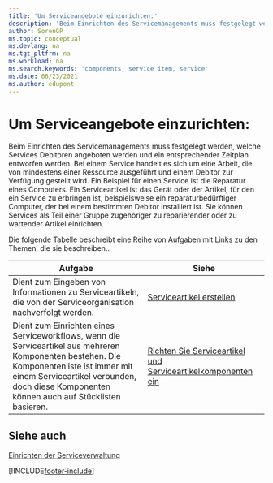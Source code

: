 ```yaml
---
title: 'Um Serviceangebote einzurichten:'
description: 'Beim Einrichten des Servicemanagements muss festgelegt werden, welche Services Debitoren angeboten werden und ein entsprechender Zeitplan entworfen werden.'
author: SorenGP
ms.topic: conceptual
ms.devlang: na
ms.tgt_pltfrm: na
ms.workload: na
ms.search.keywords: 'components, service item, service'
ms.date: 06/23/2021
ms.author: edupont
---
```


# Um Serviceangebote einzurichten:
Beim Einrichten des Servicemanagements muss festgelegt werden, welche Services Debitoren angeboten werden und ein entsprechender Zeitplan entworfen werden. Bei einem Service handelt es sich um eine Arbeit, die von mindestens einer Ressource ausgeführt und einem Debitor zur Verfügung gestellt wird. Ein Beispiel für einen Service ist die Reparatur eines Computers. Ein Serviceartikel ist das Gerät oder der Artikel, für den ein Service zu erbringen ist, beispielsweise ein reparaturbedürftiger Computer, der bei einem bestimmten Debitor installiert ist. Sie können Services als Teil einer Gruppe zugehöriger zu reparierender oder zu wartender Artikel einrichten.  
  
Die folgende Tabelle beschreibt eine Reihe von Aufgaben mit Links zu den Themen, die sie beschreiben..  
  
|**Aufgabe**|**Siehe**|  
|------------|-------------|  
|Dient zum Eingeben von Informationen zu Serviceartikeln, die von der Serviceorganisation nachverfolgt werden.|[Serviceartikel erstellen](service-how-to-create-service-items.md)|  
|Dient zum Einrichten eines Serviceworkflows, wenn die Serviceartikel aus mehreren Komponenten bestehen. Die Komponentenliste ist immer mit einem Serviceartikel verbunden, doch diese Komponenten können auch auf Stücklisten basieren.|[Richten Sie Serviceartikel und Serviceartikelkomponenten ein](service-how-setup-service-items.md)|  
  
## Siehe auch  
[Einrichten der Serviceverwaltung](service-setup-service.md)   

[!INCLUDE[footer-include](includes/footer-banner.md)]